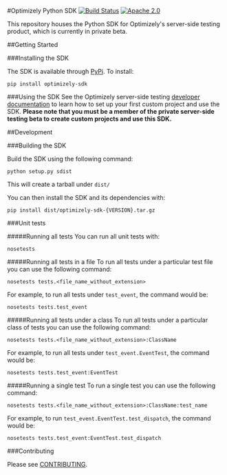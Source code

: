 #Optimizely Python SDK
[![Build Status](https://travis-ci.org/optimizely/python-sdk.svg?branch=master)](https://travis-ci.org/optimizely/python-sdk)
[![Apache 2.0](https://img.shields.io/github/license/nebula-plugins/gradle-extra-configurations-plugin.svg)](http://www.apache.org/licenses/LICENSE-2.0)

This repository houses the Python SDK for Optimizely's server-side testing product, which is currently in private beta.

##Getting Started

###Installing the SDK

The SDK is available through [PyPi](https://pypi.python.org/pypi?name=optimizely-sdk&:action=display). To install:

```
pip install optimizely-sdk
```

###Using the SDK
See the Optimizely server-side testing [developer documentation](http://developers.optimizely.com/server/reference/index) to learn how to set up your first custom project and use the SDK. **Please note that you must be a member of the private server-side testing beta to create custom projects and use this SDK.**

##Development

###Building the SDK

Build the SDK using the following command:

```
python setup.py sdist
```

This will create a tarball under `dist/`

You can then install the SDK and its dependencies with:

```
pip install dist/optimizely-sdk-{VERSION}.tar.gz
```

###Unit tests

#####Running all tests
You can run all unit tests with:

```
nosetests
```

#####Running all tests in a file
To run all tests under a particular test file you can use the following command:

```
nosetests tests.<file_name_without_extension>
```

For example, to run all tests under `test_event`, the command would be:

```
nosetests tests.test_event
```

#####Running all tests under a class
To run all tests under a particular class of tests you can use the following command:

```
nosetests tests.<file_name_without_extension>:ClassName
```

For example, to run all tests under `test_event.EventTest`, the command would be:
```
nosetests tests.test_event:EventTest
```

#####Running a single test
To run a single test you can use the following command:

```
nosetests tests.<file_name_without_extension>:ClassName:test_name
```

For example, to run `test_event.EventTest.test_dispatch`, the command would be:

```
nosetests tests.test_event:EventTest.test_dispatch
```

###Contributing

Please see [CONTRIBUTING](CONTRIBUTING.md).
